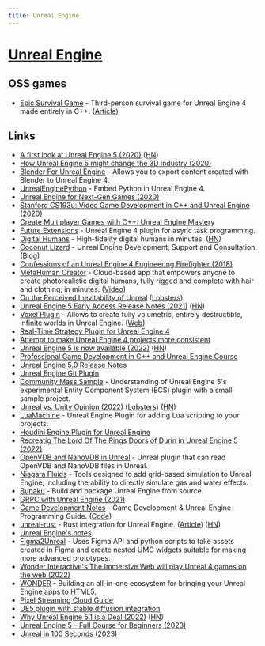 ```yaml
---
title: Unreal Engine
---
```


# [Unreal Engine](https://www.unrealengine.com/en-US/)

## OSS games

- [Epic Survival Game](https://github.com/tomlooman/EpicSurvivalGame) - Third-person survival game for Unreal Engine 4 made entirely in C++. ([Article](https://www.tomlooman.com/unreal-engine-cpp-survival-sample-game/))

## Links

- [A first look at Unreal Engine 5 (2020)](https://www.unrealengine.com/en-US/blog/a-first-look-at-unreal-engine-5) ([HN](https://news.ycombinator.com/item?id=23167794))
- [How Unreal Engine 5 might change the 3D industry (2020)](https://mailchi.mp/92afe766a09f/how-unreal-engine-5-might-change-the-3d-industry)
- [Blender For Unreal Engine](https://github.com/xavier150/Blender-For-UnrealEngine-Addons) - Allows you to export content created with Blender to Unreal Engine 4.
- [UnrealEnginePython](https://github.com/20tab/UnrealEnginePython) - Embed Python in Unreal Engine 4.
- [Unreal Engine for Next-Gen Games (2020)](https://www.youtube.com/watch?v=roMYi7BU1YY)
- [Stanford CS193u: Video Game Development in C++ and Unreal Engine (2020)](https://www.tomlooman.com/stanford-cs193u/)
- [Create Multiplayer Games with C++: Unreal Engine Mastery](https://www.udemy.com/course/unrealengine-cpp/)
- [Future Extensions](https://github.com/splash-damage/future-extensions) - Unreal Engine 4 plugin for async task programming.
- [Digital Humans](https://www.unrealengine.com/en-US/digital-humans) - High-fidelity digital humans in minutes. ([HN](https://news.ycombinator.com/item?id=26189827))
- [Coconut Lizard](https://www.coconutlizard.co.uk/) - Unreal Engine Development, Support and Consultation. ([Blog](https://www.coconutlizard.co.uk/blog/))
- [Confessions of an Unreal Engine 4 Engineering Firefighter (2018)](https://allarsblog.com/2018/03/17/confessions-of-an-unreal-engine-4-engineering-firefighter/)
- [MetaHuman Creator](https://www.unrealengine.com/en-US/metahuman-creator) - Cloud-based app that empowers anyone to create photorealistic digital humans, fully rigged and complete with hair and clothing, in minutes. ([Video](https://www.youtube.com/watch?v=OeUBATSJSr0))
- [On the Perceived Inevitability of Unreal](http://alextardif.com/Unreal.html) ([Lobsters](https://lobste.rs/s/ulwmqh/on_perceived_inevitability_unreal))
- [Unreal Engine 5 Early Access Release Notes (2021)](https://docs.unrealengine.com/5.0/en-US/ReleaseNotes/) ([HN](https://news.ycombinator.com/item?id=27345835))
- [Voxel Plugin](https://github.com/Phyronnaz/VoxelPlugin) - Allows to create fully volumetric, entirely destructible, infinite worlds in Unreal Engine. ([Web](https://voxelplugin.com/))
- [Real-Time Strategy Plugin for Unreal Engine 4](https://github.com/npruehs/ue4-rts)
- [Attempt to make Unreal Engine 4 projects more consistent](https://github.com/Allar/ue5-style-guide)
- [Unreal Engine 5 is now available (2022)](https://www.unrealengine.com/en-US/blog/unreal-engine-5-is-now-available) ([HN](https://news.ycombinator.com/item?id=30920345))
- [Professional Game Development in C++ and Unreal Engine Course](https://courses.tomlooman.com/p/unrealengine-cpp?coupon_code=COMMUNITY15)
- [Unreal Engine 5.0 Release Notes](https://docs.unrealengine.com/5.0/en-US/unreal-engine-5-0-release-notes/)
- [Unreal Engine Git Plugin](https://github.com/ProjectBorealis/UEGitPlugin)
- [Community Mass Sample](https://github.com/Megafunk/MassSample) - Understanding of Unreal Engine 5's experimental Entity Component System (ECS) plugin with a small sample project.
- [Unreal vs. Unity Opinion (2022)](https://gist.github.com/flibitijibibo/035087d8736441786b10e8c3879d50dd) ([Lobsters](https://lobste.rs/s/fcb3of/unity_unreal_engine_5)) ([HN](https://news.ycombinator.com/item?id=31064552))
- [LuaMachine](https://github.com/rdeioris/LuaMachine) - Unreal Engine Plugin for adding Lua scripting to your projects.
- [Houdini Engine Plugin for Unreal Engine](https://github.com/sideeffects/HoudiniEngineForUnreal)
- [Recreatig The Lord Of The Rings Doors of Durin in Unreal Engine 5 (2022)](https://80.lv/articles/recreatig-the-lord-of-the-rings-doors-of-durin-in-unreal-engine-5/)
- [OpenVDB and NanoVDB in Unreal](https://github.com/eidosmontreal/unreal-vdb) - Unreal plugin that can read OpenVDB and NanoVDB files in Unreal.
- [Niagara Fluids](https://dev.epicgames.com/community/learning/tutorials/orJv/welcome-to-niagara-fluids) - Tools designed to add grid-based simulation to Unreal Engine, including the ability to directly simulate gas and water effects.
- [Bupaku](https://github.com/Ludea/bupaku) - Build and package Unreal Engine from source.
- [GRPC with Unreal Engine (2021)](https://kvachev.com/blog/posts/grpc-with-unreal-engine/)
- [Game Development Notes](https://ikrima.dev/) - Game Development & Unreal Engine Programming Guide. ([Code](https://github.com/ikrima/gamedevguide))
- [unreal-rust](https://github.com/MaikKlein/unreal-rust) - Rust integration for Unreal Engine. ([Article](https://maikklein.github.io/unreal-rust-1/)) ([HN](https://news.ycombinator.com/item?id=32717388))
- [Unreal Engine's notes](https://github.com/Allar/compiling-unreal)
- [Figma2Unreal](https://github.com/Phil-L-101/Figma2Unreal) - Uses Figma API and python scripts to take assets created in Figma and create nested UMG widgets suitable for making more advanced prototypes.
- [Wonder Interactive's The Immersive Web will play Unreal 4 games on the web (2022)](https://venturebeat.com/games/wonder-interactives-the-immersive-web-will-play-unreal-4-games-on-the-web/)
- [WONDER](https://www.theimmersiveweb.com/) - Building an all-in-one ecosystem for bringing your Unreal Engine apps to HTML5.
- [Pixel Streaming Cloud Guide](https://github.com/TensorWorks/PixelStreamingCloudGuide)
- [UE5 plugin with stable diffusion integration](https://github.com/albertotrunk/ue-stable-diffusion)
- [Why Unreal Engine 5.1 is a Deal (2022)](https://www.youtube.com/watch?v=FUGqzE6Je5c) ([HN](https://news.ycombinator.com/item?id=33762000))
- [Unreal Engine 5 – Full Course for Beginners (2023)](https://www.youtube.com/watch?v=6UlU_FsicK8)
- [Unreal in 100 Seconds (2023)](https://www.youtube.com/watch?v=DXDe-2BC4cE)
